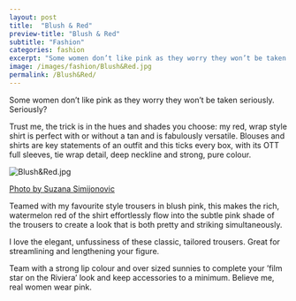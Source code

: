 ```yaml
---
layout: post
title:  "Blush & Red"
preview-title: "Blush & Red"
subtitle: "Fashion"
categories: fashion
excerpt: "Some women don’t like pink as they worry they won’t be taken seriously. Seriously? Trust me, the trick is in the hues and shades you choose: my red, wrap style shirt is perfect" 
image: /images/fashion/Blush&Red.jpg
permalink: /Blush&Red/
---
```

<p>Some women don’t like pink as they worry they won’t be taken seriously. Seriously?</p>
<p>Trust me, the trick is in the hues and shades you choose: my red, wrap style shirt is perfect with or without a tan and is fabulously versatile. Blouses and shirts are key statements of an outfit and this ticks every box, with its OTT full sleeves, tie wrap detail, deep neckline and strong, pure colour.</p>
<div class="row justify-content-center">
<div class="col">
    <img src="{{ '/images/fashion/Blush&Red.jpg' | prepend: SourceUrl }}" alt="Blush&Red.jpg">
    <p class="font-sm image-credit-dark"><a href="https://www.instagram.com/suzypap_/" target="_blank">Photo by Suzana Simijonovic</a></p>
</div>
</div>
<div class="divider-sm"></div>
<p>Teamed with my favourite style trousers in blush pink, this makes the rich, watermelon red of the shirt effortlessly flow into the subtle pink shade of the trousers to create a look that is both pretty and striking simultaneously.</p>
<p>I love the elegant, unfussiness of these classic, tailored trousers. Great for streamlining and lengthening your figure.</p>
<p>Team with a strong lip colour and over sized sunnies to complete your ’film star on the Riviera’ look and keep accessories to a minimum. Believe me, real women wear pink.</p>